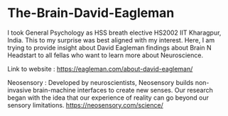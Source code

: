 # The-Brain-David-Eagleman
I took General Psychology as HSS breath elective HS2002 IIT Kharagpur, India. This to my surprise was best aligned with my interest. Here, I am trying to provide insight about David Eagleman findings about Brain N Headstart to all fellas who want to learn more about Neuroscience.


Link to website :
https://eagleman.com/about-david-eagleman/

Neosensory : Developed by neuroscientists, Neosensory builds non-invasive brain-machine interfaces to create new senses. Our research began with the idea that our experience of reality can go beyond our sensory limitations.
https://neosensory.com/science/
